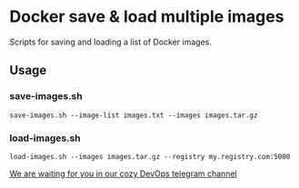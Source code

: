 # Docker save & load multiple images

Scripts for saving and loading a list of Docker images.

## Usage

### save-images.sh

`save-images.sh --image-list images.txt --images images.tar.gz`

### load-images.sh

`load-images.sh --images images.tar.gz --registry my.registry.com:5000`

[We are waiting for you in our cozy DevOps telegram channel](https://t.me/it_transformation)